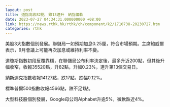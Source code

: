 ```yaml
---
layout: post
title: 道指高收82點　錄13連升　納指偏軟
date: 2023-07-27 04:34:31.000000000 +08:00
link: https://news.rthk.hk/rthk/ch/component/k2/1710738-20230727.htm
categories: rthk
---
```


美股3大指數個別發展。聯儲局一如預期加息0.25厘，符合市場預期。主席鮑威爾表示，9月會議上可能再次加息或維持利率不變。

道瓊斯指數初段反覆靠穩，在聯儲局公布利率決定後，最多升近200點，但其後升幅收窄，收報35520點，升82點，升幅0.23%，連升第13個交易日。

納斯達克指數收報14127點，跌17點，跌幅0.12%。

標準普爾500指數收報4566點，跌不足1點。

大型科技股個別發展，Google母公司Alphabet升逾5%，微軟跌近4%。

